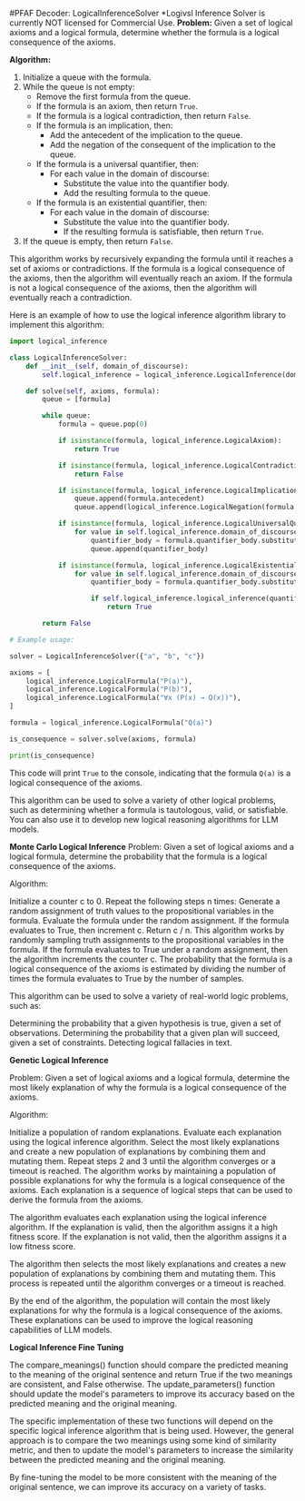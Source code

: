 #PFAF Decoder: LogicalInferenceSolver
*Logivsl Inference Solver is currently NOT licensed for Commercial Use. 
**Problem:** Given a set of logical axioms and a logical formula, determine whether the formula is a logical consequence of the axioms.

**Algorithm:**

1. Initialize a queue with the formula.
2. While the queue is not empty:
    * Remove the first formula from the queue.
    * If the formula is an axiom, then return `True`.
    * If the formula is a logical contradiction, then return `False`.
    * If the formula is an implication, then:
        * Add the antecedent of the implication to the queue.
        * Add the negation of the consequent of the implication to the queue.
    * If the formula is a universal quantifier, then:
        * For each value in the domain of discourse:
            * Substitute the value into the quantifier body.
            * Add the resulting formula to the queue.
    * If the formula is an existential quantifier, then:
        * For each value in the domain of discourse:
            * Substitute the value into the quantifier body.
            * If the resulting formula is satisfiable, then return `True`.
3. If the queue is empty, then return `False`.

This algorithm works by recursively expanding the formula until it reaches a set of axioms or contradictions. If the formula is a logical consequence of the axioms, then the algorithm will eventually reach an axiom. If the formula is not a logical consequence of the axioms, then the algorithm will eventually reach a contradiction.

Here is an example of how to use the logical inference algorithm library to implement this algorithm:

```python
import logical_inference

class LogicalInferenceSolver:
    def __init__(self, domain_of_discourse):
        self.logical_inference = logical_inference.LogicalInference(domain_of_discourse)

    def solve(self, axioms, formula):
        queue = [formula]

        while queue:
            formula = queue.pop(0)

            if isinstance(formula, logical_inference.LogicalAxiom):
                return True

            if isinstance(formula, logical_inference.LogicalContradiction):
                return False

            if isinstance(formula, logical_inference.LogicalImplication):
                queue.append(formula.antecedent)
                queue.append(logical_inference.LogicalNegation(formula.consequent))

            if isinstance(formula, logical_inference.LogicalUniversalQuantifier):
                for value in self.logical_inference.domain_of_discourse:
                    quantifier_body = formula.quantifier_body.substitute(value)
                    queue.append(quantifier_body)

            if isinstance(formula, logical_inference.LogicalExistentialQuantifier):
                for value in self.logical_inference.domain_of_discourse:
                    quantifier_body = formula.quantifier_body.substitute(value)

                    if self.logical_inference.logical_inference(quantifier_body):
                        return True

        return False

# Example usage:

solver = LogicalInferenceSolver({"a", "b", "c"})

axioms = [
    logical_inference.LogicalFormula("P(a)"),
    logical_inference.LogicalFormula("P(b)"),
    logical_inference.LogicalFormula("∀x (P(x) → Q(x))"),
]

formula = logical_inference.LogicalFormula("Q(a)")

is_consequence = solver.solve(axioms, formula)

print(is_consequence)
```

This code will print `True` to the console, indicating that the formula `Q(a)` is a logical consequence of the axioms.

This algorithm can be used to solve a variety of other logical problems, such as determining whether a formula is tautologous, valid, or satisfiable. You can also use it to develop new logical reasoning algorithms for LLM models.

   **Monte Carlo Logical Inference**
Problem: Given a set of logical axioms and a logical formula, determine the probability that the formula is a logical consequence of the axioms.

Algorithm:

Initialize a counter c to 0.
Repeat the following steps n times:
Generate a random assignment of truth values to the propositional variables in the formula.
Evaluate the formula under the random assignment.
If the formula evaluates to True, then increment c.
Return c / n.
This algorithm works by randomly sampling truth assignments to the propositional variables in the formula. If the formula evaluates to True under a random assignment, then the algorithm increments the counter c. The probability that the formula is a logical consequence of the axioms is estimated by dividing the number of times the formula evaluates to True by the number of samples.

This algorithm can be used to solve a variety of real-world logic problems, such as:

Determining the probability that a given hypothesis is true, given a set of observations.
Determining the probability that a given plan will succeed, given a set of constraints.
Detecting logical fallacies in text.

**Genetic Logical Inference**

Problem: Given a set of logical axioms and a logical formula, determine the most likely explanation of why the formula is a logical consequence of the axioms.

Algorithm:

Initialize a population of random explanations.
Evaluate each explanation using the logical inference algorithm.
Select the most likely explanations and create a new population of explanations by combining them and mutating them.
Repeat steps 2 and 3 until the algorithm converges or a timeout is reached.
The algorithm works by maintaining a population of possible explanations for why the formula is a logical consequence of the axioms. Each explanation is a sequence of logical steps that can be used to derive the formula from the axioms.

The algorithm evaluates each explanation using the logical inference algorithm. If the explanation is valid, then the algorithm assigns it a high fitness score. If the explanation is not valid, then the algorithm assigns it a low fitness score.

The algorithm then selects the most likely explanations and creates a new population of explanations by combining them and mutating them. This process is repeated until the algorithm converges or a timeout is reached.

By the end of the algorithm, the population will contain the most likely explanations for why the formula is a logical consequence of the axioms. These explanations can be used to improve the logical reasoning capabilities of LLM models.

**Logical Inference Fine Tuning** 

The compare_meanings() function should compare the predicted meaning to the meaning of the original sentence and return True if the two meanings are consistent, and False otherwise. The update_parameters() function should update the model's parameters to improve its accuracy based on the predicted meaning and the original meaning.

The specific implementation of these two functions will depend on the specific logical inference algorithm that is being used. However, the general approach is to compare the two meanings using some kind of similarity metric, and then to update the model's parameters to increase the similarity between the predicted meaning and the original meaning.

By fine-tuning the model to be more consistent with the meaning of the original sentence, we can improve its accuracy on a variety of tasks.
